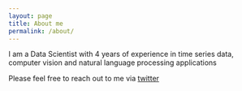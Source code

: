 ```yaml
---
layout: page
title: About me
permalink: /about/
---
```


I am a Data Scientist with 4 years of experience in time series data, computer vision and natural language processing applications


Please feel free to reach out to me via [twitter](https://twitter.com/r_mulp)